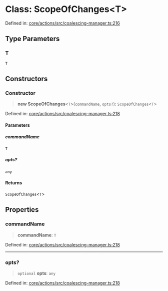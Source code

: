 # Class: ScopeOfChanges\<T\>

Defined in: [core/actions/src/coalescing-manager.ts:216](https://github.com/LaWebcapsule/orbits/blob/005da96cd1cd634f11172ebcc8f82d8d36aba627/core/actions/src/coalescing-manager.ts#L216)

## Type Parameters

### T

`T`

## Constructors

### Constructor

> **new ScopeOfChanges**\<`T`\>(`commandName`, `opts?`): `ScopeOfChanges`\<`T`\>

Defined in: [core/actions/src/coalescing-manager.ts:218](https://github.com/LaWebcapsule/orbits/blob/005da96cd1cd634f11172ebcc8f82d8d36aba627/core/actions/src/coalescing-manager.ts#L218)

#### Parameters

##### commandName

`T`

##### opts?

`any`

#### Returns

`ScopeOfChanges`\<`T`\>

## Properties

### commandName

> **commandName**: `T`

Defined in: [core/actions/src/coalescing-manager.ts:218](https://github.com/LaWebcapsule/orbits/blob/005da96cd1cd634f11172ebcc8f82d8d36aba627/core/actions/src/coalescing-manager.ts#L218)

***

### opts?

> `optional` **opts**: `any`

Defined in: [core/actions/src/coalescing-manager.ts:218](https://github.com/LaWebcapsule/orbits/blob/005da96cd1cd634f11172ebcc8f82d8d36aba627/core/actions/src/coalescing-manager.ts#L218)

